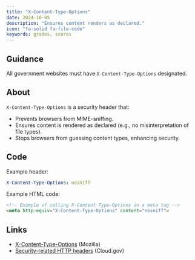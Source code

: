 ```yaml
---
title: "X-Content-Type-Options"
date: 2024-10-05
description: "Ensures content renders as declared."
icon: "fa-solid fa-file-code"
keywords: grades, scores
---
```


## Guidance

All government websites must have `X-Content-Type-Options` designated.

## About

`X-Content-Type-Options` is a security header that:

- Prevents browsers from MIME-sniffing.
- Ensures content is rendered as declared (e.g., no misinterpretation of file types).
- Stops browsers from guessing content types, enhancing security.

## Code

Example header:

```yaml
X-Content-Type-Options: nosniff
```

Example HTML code:

```html
<!-- Example of setting X-Content-Type-Options in a meta tag -->
<meta http-equiv="X-Content-Type-Options" content="nosniff">
```

## Links

* [X-Content-Type-Options](https://developer.mozilla.org/en-US/docs/Web/HTTP/Headers/X-Content-Type-Options) (Mozilla)
* [Security-related HTTP headers](https://cloud.gov/docs/management/headers/) (Cloud.gov)
